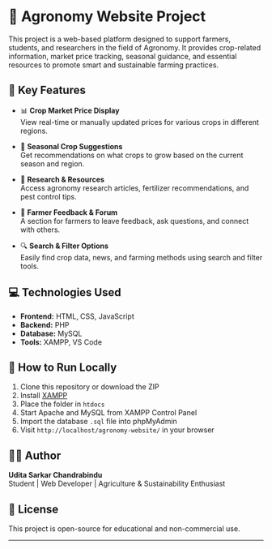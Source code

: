 # 🌾 Agronomy Website Project

This project is a web-based platform designed to support farmers, students, and researchers in the field of Agronomy. It provides crop-related information, market price tracking, seasonal guidance, and essential resources to promote smart and sustainable farming practices.

## 🚜 Key Features

- 📊 **Crop Market Price Display**  
  View real-time or manually updated prices for various crops in different regions.

- 📅 **Seasonal Crop Suggestions**  
  Get recommendations on what crops to grow based on the current season and region.

- 🧪 **Research & Resources**  
  Access agronomy research articles, fertilizer recommendations, and pest control tips.

- 💬 **Farmer Feedback & Forum**  
  A section for farmers to leave feedback, ask questions, and connect with others.

- 🔍 **Search & Filter Options**  
  Easily find crop data, news, and farming methods using search and filter tools.

## 💻 Technologies Used

- **Frontend:** HTML, CSS, JavaScript  
- **Backend:** PHP  
- **Database:** MySQL  
- **Tools:** XAMPP, VS Code



## 🚀 How to Run Locally

1. Clone this repository or download the ZIP
2. Install [XAMPP](https://www.apachefriends.org/index.html)
3. Place the folder in `htdocs`
4. Start Apache and MySQL from XAMPP Control Panel
5. Import the database `.sql` file into phpMyAdmin
6. Visit `http://localhost/agronomy-website/` in your browser

## 🙋‍♀️ Author

**Udita Sarkar Chandrabindu**  
Student | Web Developer | Agriculture & Sustainability Enthusiast

## 📜 License

This project is open-source for educational and non-commercial use.

---


